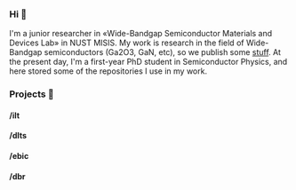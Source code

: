 ### Hi 👋
I'm a junior researcher in «Wide-Bandgap Semiconductor Materials and Devices Lab» in NUST MISIS. My work is research in the field of Wide-Bandgap semiconductors (Ga2O3, GaN, etc), so we publish some [stuff](https://publons.com/researcher/3615506/anton-vasilev/). At the present day, I'm a first-year PhD student in Semiconductor Physics, and here stored some of the repositories I use in my work. 

### Projects 🔬
#### /ilt
#### /dlts
#### /ebic
#### /dbr


<!--
**nocliper/nocliper** is a ✨ _special_ ✨ repository because its `README.md` (this file) appears on your GitHub profile.

Here are some ideas to get you started:

- 🔭 I’m currently working on ...
- 🌱 I’m currently learning ...
- 👯 I’m looking to collaborate on ...
- 🤔 I’m looking for help with ...
- 💬 Ask me about ...
- 📫 How to reach me: ...
- 😄 Pronouns: ...
- ⚡ Fun fact: ...
-->
